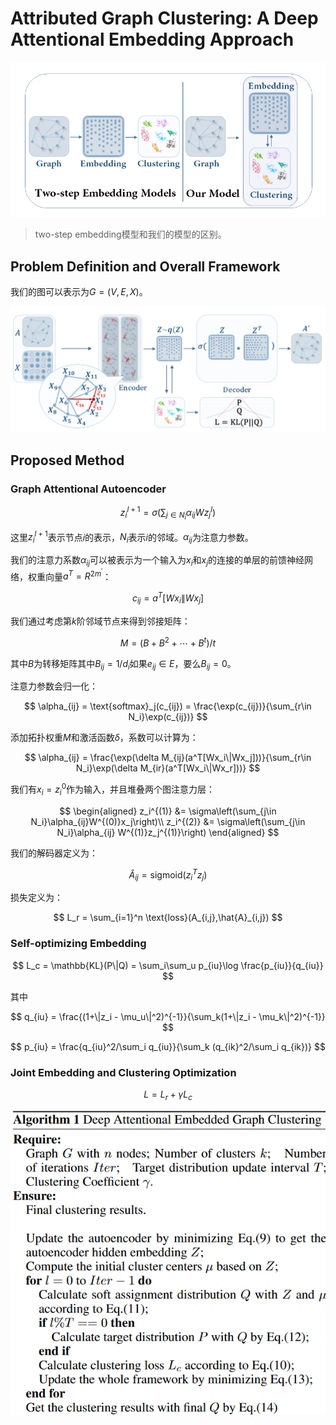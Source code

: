 # Attributed Graph Clustering: A Deep Attentional Embedding Approach

![1](6.png)

> two-step embedding模型和我们的模型的区别。

## Problem Definition and Overall Framework

我们的图可以表示为$G = (V,E,X)$。

![2](7.png)

## Proposed Method

### Graph Attentional Autoencoder

$$
z_i^{l+1} = \sigma\left(\sum_{j\in N_i}\alpha_{ij}W{z_j^l}\right)
$$

这里$z_i^{l+1}$表示节点$i$的表示，$N_i$表示$i$的邻域。$\alpha_{ij}$为注意力参数。

我们的注意力系数$\alpha_{ij}$可以被表示为一个输入为$x_i$和$x_j$的连接的单层的前馈神经网络，权重向量$a^T = R^{2m^\prime}$：

$$
c_{ij} = a^T[Wx_i\| Wx_j]
$$

我们通过考虑第$k$阶邻域节点来得到邻接矩阵：

$$
M = (B + B^2 + \cdots + B^t) / t
$$

其中$B$为转移矩阵其中$B_{ij}=1/d_i$如果$e_{ij}\in E$，要么$B_{ij}=0$。

注意力参数会归一化：

$$
\alpha_{ij} = \text{softmax}_j(c_{ij}) = \frac{\exp(c_{ij})}{\sum_{r\in N_i}\exp(c_{ij})}
$$

添加拓扑权重$M$和激活函数$\delta$，系数可以计算为：

$$
\alpha_{ij} = \frac{\exp(\delta M_{ij}(a^T[Wx_i\|Wx_j]))}{\sum_{r\in N_i}\exp(\delta M_{ir}(a^T[Wx_i\|Wx_r]))}
$$

我们有$x_i = z_i^0$作为输入，并且堆叠两个图注意力层：

$$
\begin{aligned}
    z_i^{(1)} &= \sigma\left(\sum_{j\in N_i}\alpha_{ij}W^{(0)}x_j\right)\\
    z_i^{(2)} &= \sigma\left(\sum_{j\in N_i}\alpha_{ij} W^{(1)}z_j^{(1)}\right)
\end{aligned}
$$

我们的解码器定义为：

$$
\hat{A}_{ij} = \text{sigmoid}(z_i^Tz_j)
$$

损失定义为：

$$
L_r = \sum_{i=1}^n \text{loss}(A_{i,j},\hat{A}_{i,j})
$$

### Self-optimizing Embedding

$$
L_c = \mathbb{KL}(P\|Q) = \sum_i\sum_u p_{iu}\log \frac{p_{iu}}{q_{iu}}
$$

其中

$$
q_{iu} = \frac{(1+\|z_i - \mu_u\|^2)^{-1}}{\sum_k(1+\|z_i - \mu_k\|^2)^{-1}}
$$

$$
p_{iu} = \frac{q_{iu}^2/\sum_i q_{iu}}{\sum_k (q_{ik}^2/\sum_i q_{ik})}
$$

### Joint Embedding and Clustering Optimization

$$
L = L_r + \gamma L_c
$$

![2](8.png)
